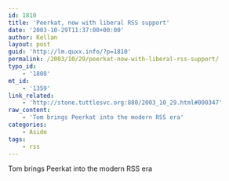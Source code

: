 ```yaml
---
id: 1810
title: 'Peerkat, now with liberal RSS support'
date: '2003-10-29T11:37:00+00:00'
author: Kellan
layout: post
guid: 'http://lm.quxx.info/?p=1810'
permalink: /2003/10/29/peerkat-now-with-liberal-rss-support/
typo_id:
    - '1808'
mt_id:
    - '1359'
link_related:
    - 'http://stone.tuttlesvc.org:880/2003_10_29.html#000347'
raw_content:
    - 'Tom brings Peerkat into the modern RSS era'
categories:
    - Aside
tags:
    - rss
---
```


Tom brings Peerkat into the modern RSS era